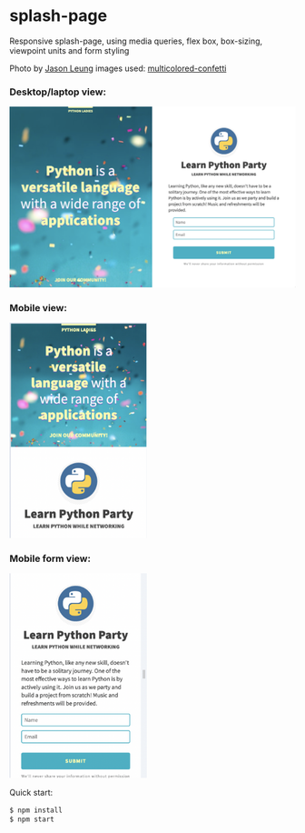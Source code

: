 # splash-page

Responsive splash-page, using media queries, flex box, box-sizing, viewpoint units and form styling

Photo by [Jason Leung](https://unsplash.com/@ninjason?utm_content=creditCopyText&utm_medium=referral&utm_source=unsplash) images used: [multicolored-confetti](https://unsplash.com/photos/selective-focus-photography-of-multicolored-confetti-lot-Xaanw0s0pMk?utm_content=creditCopyText&utm_medium=referral&utm_source=unsplash)
  

### Desktop/laptop view:

<img src="https://github.com/IngridGdesigns/splash-page/blob/main/images/desktop.png">


### Mobile view: 

<img src="https://github.com/IngridGdesigns/splash-page/blob/main/images/mobile2.png" width="48%" height="50%"> 

### Mobile form view:
<img src="https://github.com/IngridGdesigns/splash-page/blob/main/images/mobile1.png" width="48%" height="50%">




Quick start:

```
$ npm install
$ npm start
````
